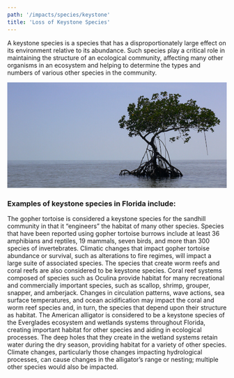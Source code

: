 ```yaml
---
path: '/impacts/species/keystone'
title: 'Loss of Keystone Species'
---
```


<content-header icon="coral_hardbottom" title="Loss of Keystone Species">
</content-header>

A keystone species is a species that has a disproportionately large effect on its environment relative to its abundance. Such species play a critical role in maintaining the structure of an ecological community, affecting many other organisms in an ecosystem and helping to determine the types and numbers of various other species in the community.

<!-- https://www.flickr.com/photos/evergladesnps/9099546623/ -->

![Mangrove photo](9099546623_6308aca42b_k.jpg 'Mangrove in Ten Thousand Islands. Photo, D.Grimes (NPS).')

### Examples of keystone species in Florida include:

<profile-snippet id="129">
The gopher tortoise is considered a keystone species for the sandhill community in that it “engineers” the habitat of many other species. Species that have been reported using gopher tortoise burrows include at least 36 amphibians and reptiles, 19 mammals, seven birds, and more than 300 species of invertebrates. Climatic changes that impact gopher tortoise abundance or survival, such as alterations to fire regimes, will impact a large suite of associated species.
</profile-snippet>

<profile-snippet id="320">
The species that create worm reefs and coral reefs are also considered to be keystone species. Coral reef systems composed of species such as Oculina provide habitat for many recreational and commercially important species, such as scallop, shrimp, grouper, snapper, and amberjack. Changes in circulation patterns, wave actions, sea surface temperatures, and ocean acidification may impact the coral and worm reef species and, in turn, the species that depend upon their structure as habitat.
</profile-snippet>

<profile-snippet id="301">
The American alligator is considered to be a keystone species of the Everglades ecosystem and wetlands systems throughout Florida, creating important habitat for other species and aiding in ecological processes. The deep holes that they create in the wetland systems retain water during the dry season, providing habitat for a variety of other species. Climate changes, particularly those changes impacting hydrological processes, can cause changes in the alligator’s range or nesting; multiple other species would also be impacted.
</profile-snippet>
